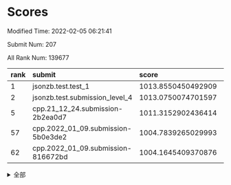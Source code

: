 # Scores

Modified Time: 2022-02-05 06:21:41

Submit Num: 207

All Rank Num: 139677

| rank |               submit               |       score        |       sigma        | pk_num |
| :--- | :--------------------------------- | :----------------- | :----------------- | :----- |
| 1    | jsonzb.test.test_1                 | 1013.8550450492909 | 0.8223610275265597 | 2703   |
| 2    | jsonzb.test.submission_level_4     | 1013.0750074701597 | 0.7940005634664996 | 2699   |
| 5    | cpp.21_12_24.submission-2b2ea0d7   | 1011.3152902436414 | 0.7592321878492434 | 2696   |
| 57   | cpp.2022_01_09.submission-5b0e3de2 | 1004.7839265029993 | 0.7168728200864549 | 2698   |
| 62   | cpp.2022_01_09.submission-816672bd | 1004.1645409370876 | 0.7108753621928835 | 2701   |


<details>
<summary>全部</summary>

| rank |                 submit                 |       score        |       sigma        | pk_num |
| :--- | :------------------------------------- | :----------------- | :----------------- | :----- |
| 1    | jsonzb.test.test_1                     | 1013.8550450492909 | 0.8223610275265597 | 2703   |
| 2    | jsonzb.test.submission_level_4         | 1013.0750074701597 | 0.7940005634664996 | 2699   |
| 3    | gobigger.level_3.submission_level_3_2  | 1011.9378520899752 | 0.7938605451529306 | 2698   |
| 4    | gobigger.level_3.submission_level_3_45 | 1011.841770077275  | 0.7725627247862218 | 2703   |
| 5    | cpp.21_12_24.submission-2b2ea0d7       | 1011.3152902436414 | 0.7592321878492434 | 2696   |
| 6    | gobigger.level_3.submission_level_3_24 | 1011.0697917644052 | 0.7639408055985641 | 2699   |
| 7    | gobigger.level_3.submission_level_3_0  | 1010.9943254194204 | 0.7819289920462563 | 2700   |
| 8    | gobigger.level_3.submission_level_3_1  | 1010.9350680763399 | 0.7911814979584023 | 2700   |
| 9    | gobigger.level_3.submission_level_3_4  | 1010.7753003366362 | 0.7704742618670246 | 2697   |
| 10   | gobigger.level_3.submission_level_3_39 | 1010.7601147969367 | 0.7644480322630975 | 2699   |
| 11   | gobigger.level_3.submission_level_3_26 | 1010.6987898163097 | 0.7578406726014985 | 2699   |
| 12   | gobigger.level_3.submission_level_3_16 | 1010.5906948493188 | 0.7755746388897178 | 2703   |
| 13   | gobigger.level_3.submission_level_3_21 | 1010.5516039902524 | 0.7811857606670914 | 2697   |
| 14   | gobigger.level_3.submission_level_3_20 | 1010.5486014078117 | 0.7704674890978157 | 2701   |
| 15   | gobigger.level_3.submission_level_3_25 | 1010.4770102136126 | 0.7566519153936808 | 2702   |
| 16   | gobigger.level_3.submission_level_3_35 | 1010.4246369822691 | 0.7636100633151942 | 2698   |
| 17   | gobigger.level_3.submission_level_3_47 | 1010.3393505736024 | 0.7562275394754804 | 2701   |
| 18   | gobigger.level_3.submission_level_3_11 | 1010.3275065257548 | 0.7629259659661332 | 2697   |
| 19   | gobigger.level_3.submission_level_3_34 | 1010.3146043815289 | 0.7505966226660116 | 2699   |
| 20   | gobigger.level_3.submission_level_3_27 | 1010.2385396582652 | 0.7526213998240698 | 2703   |
| 21   | gobigger.level_3.submission_level_3_41 | 1010.1536003028586 | 0.7524090398850226 | 2701   |
| 22   | gobigger.level_3.submission_level_3_23 | 1010.1510997346163 | 0.7573331561281187 | 2697   |
| 23   | gobigger.level_3.submission_level_3_12 | 1010.0462821582265 | 0.7596083285770737 | 2697   |
| 24   | gobigger.level_3.submission_level_3_43 | 1010.0187103056473 | 0.7583660039142399 | 2702   |
| 25   | gobigger.level_3.submission_level_3_8  | 1009.9697317848512 | 0.7591239356319357 | 2700   |
| 26   | gobigger.level_3.submission_level_3_6  | 1009.9598431032819 | 0.7587348670133578 | 2697   |
| 27   | gobigger.level_3.submission_level_3_46 | 1009.9133170540788 | 0.7731474276544231 | 2703   |
| 28   | gobigger.level_3.submission_level_3_40 | 1009.8665891051097 | 0.7561513673758204 | 2699   |
| 29   | gobigger.level_3.submission_level_3_14 | 1009.8636564455315 | 0.7742035363223432 | 2700   |
| 30   | gobigger.level_3.submission_level_3_9  | 1009.8411405374583 | 0.7631666528635497 | 2696   |
| 31   | gobigger.level_3.submission_level_3_48 | 1009.8020778671389 | 0.7536279327978062 | 2699   |
| 32   | gobigger.level_3.submission_level_3_37 | 1009.7281940745797 | 0.7542225328019444 | 2699   |
| 33   | gobigger.level_3.submission_level_3_13 | 1009.7244878132116 | 0.7378642848239372 | 2694   |
| 34   | gobigger.level_3.submission_level_3_32 | 1009.7240325215757 | 0.7612990288340313 | 2698   |
| 35   | gobigger.level_3.submission_level_3_30 | 1009.6027633048346 | 0.7757729102793356 | 2699   |
| 36   | gobigger.level_3.submission_level_3_31 | 1009.5349260943465 | 0.7576507374728313 | 2694   |
| 37   | gobigger.level_3.submission_level_3_15 | 1009.5210741253289 | 0.7610379741196791 | 2699   |
| 38   | gobigger.level_3.submission_level_3_3  | 1009.4563487202416 | 0.7482845575597261 | 2698   |
| 39   | gobigger.level_3.submission_level_3_5  | 1009.4101276646376 | 0.7453811299083396 | 2703   |
| 40   | gobigger.level_3.submission_level_3_18 | 1009.2643476459734 | 0.7587813336037553 | 2704   |
| 41   | gobigger.level_3.submission_level_3_36 | 1009.2267912216407 | 0.7460636742599838 | 2697   |
| 42   | gobigger.level_3.submission_level_3_49 | 1009.2185599892052 | 0.7461982674211968 | 2701   |
| 43   | gobigger.level_3.submission_level_3_17 | 1009.1769585049952 | 0.7651360151104508 | 2702   |
| 44   | gobigger.level_3.submission_level_3_7  | 1009.1061940129346 | 0.7476044034070958 | 2698   |
| 45   | gobigger.level_3.submission_level_3_42 | 1009.0768756783107 | 0.7471875285276497 | 2699   |
| 46   | gobigger.level_3.submission_level_3_19 | 1008.9885972146393 | 0.7313981636667278 | 2696   |
| 47   | gobigger.level_3.submission_level_3_22 | 1008.9740555269505 | 0.7614324864753146 | 2694   |
| 48   | gobigger.level_3.submission_level_3_10 | 1008.954099510018  | 0.745095728532593  | 2696   |
| 49   | gobigger.level_3.submission_level_3_29 | 1008.8471980728361 | 0.751036770444448  | 2700   |
| 50   | gobigger.level_3.submission_level_3_44 | 1008.7981971884365 | 0.7642895082205831 | 2699   |
| 51   | gobigger.level_3.submission_level_3_38 | 1008.7437228445755 | 0.7377159073508778 | 2699   |
| 52   | gobigger.level_3.submission_level_3_33 | 1007.9545793224027 | 0.7443605961438894 | 2702   |
| 53   | gobigger.level_3.submission_level_3_28 | 1007.8539761927702 | 0.7416860161252614 | 2700   |
| 54   | gobigger.level_1.submission_level_1_15 | 1005.3319643004319 | 0.7166083268921923 | 2701   |
| 55   | gobigger.level_1.submission_level_1_16 | 1005.2281847772267 | 0.7111399062293389 | 2696   |
| 56   | gobigger.level_1.submission_level_1_12 | 1004.785666451026  | 0.7208715265605874 | 2704   |
| 57   | cpp.2022_01_09.submission-5b0e3de2     | 1004.7839265029993 | 0.7168728200864549 | 2698   |
| 58   | gobigger.level_1.submission_level_1_42 | 1004.6551973969222 | 0.7144454729236568 | 2694   |
| 59   | gobigger.level_1.submission_level_1_26 | 1004.5028779652981 | 0.7218446734705689 | 2704   |
| 60   | gobigger.level_1.submission_level_1_34 | 1004.3203152162454 | 0.7068604273890432 | 2698   |
| 61   | gobigger.level_1.submission_level_1_47 | 1004.2428050609442 | 0.7112448501332378 | 2701   |
| 62   | cpp.2022_01_09.submission-816672bd     | 1004.1645409370876 | 0.7108753621928835 | 2701   |
| 63   | gobigger.level_1.submission_level_1_49 | 1004.0318676742259 | 0.7382377061592199 | 2698   |
| 64   | gobigger.level_1.submission_level_1_43 | 1003.8956557134371 | 0.7270783709341367 | 2700   |
| 65   | gobigger.level_1.submission_level_1_13 | 1003.8852967546467 | 0.7246076768079437 | 2702   |
| 66   | gobigger.level_1.submission_level_1_35 | 1003.7847500663999 | 0.7193767853038933 | 2702   |
| 67   | gobigger.level_1.submission_level_1_21 | 1003.7289194630597 | 0.7095648961846582 | 2697   |
| 68   | gobigger.level_1.submission_level_1_32 | 1003.7043031941437 | 0.7200904591531394 | 2698   |
| 69   | gobigger.level_1.submission_level_1_41 | 1003.6687427354001 | 0.7174075390902818 | 2703   |
| 70   | gobigger.level_1.submission_level_1_5  | 1003.6658697404631 | 0.7189324366032425 | 2700   |
| 71   | gobigger.level_1.submission_level_1_36 | 1003.6637301198112 | 0.7168448058440016 | 2699   |
| 72   | gobigger.level_1.submission_level_1_46 | 1003.6274594913392 | 0.7241768138310869 | 2694   |
| 73   | gobigger.level_1.submission_level_1_1  | 1003.593665138394  | 0.7230001532808719 | 2697   |
| 74   | gobigger.level_1.submission_level_1_11 | 1003.5027537955069 | 0.714012887852764  | 2698   |
| 75   | gobigger.level_1.submission_level_1_18 | 1003.4915467388281 | 0.7169942770412483 | 2700   |
| 76   | gobigger.level_1.submission_level_1_24 | 1003.4802727887134 | 0.7230220733441173 | 2696   |
| 77   | gobigger.level_1.submission_level_1_9  | 1003.4116505190966 | 0.7058230861409966 | 2704   |
| 78   | gobigger.level_1.submission_level_1_10 | 1003.3895115315771 | 0.7076953872349118 | 2700   |
| 79   | gobigger.level_1.submission_level_1_39 | 1003.341473415987  | 0.7100023192082341 | 2695   |
| 80   | gobigger.level_1.submission_level_1_44 | 1003.3097006526325 | 0.7146466150540817 | 2695   |
| 81   | gobigger.level_1.submission_level_1_40 | 1003.2846511227341 | 0.7289150827822656 | 2700   |
| 82   | gobigger.level_1.submission_level_1_7  | 1003.1737945662646 | 0.7078697815186508 | 2698   |
| 83   | gobigger.level_1.submission_level_1_17 | 1003.134068669491  | 0.7066271578906027 | 2695   |
| 84   | gobigger.level_1.submission_level_1_28 | 1003.1008048806128 | 0.7132247323371927 | 2695   |
| 85   | gobigger.level_1.submission_level_1_25 | 1003.0270484227763 | 0.7208938849440873 | 2704   |
| 86   | gobigger.level_1.submission_level_1_22 | 1002.9734684946031 | 0.7086702583547879 | 2696   |
| 87   | gobigger.level_1.submission_level_1_27 | 1002.9500250667181 | 0.7196662117701178 | 2698   |
| 88   | gobigger.level_1.submission_level_1_0  | 1002.9477012427798 | 0.7046851654616064 | 2700   |
| 89   | gobigger.level_1.submission_level_1_20 | 1002.8765373751381 | 0.7164655632879295 | 2702   |
| 90   | gobigger.level_1.submission_level_1_48 | 1002.7499000811033 | 0.7016801131639265 | 2699   |
| 91   | gobigger.level_1.submission_level_1_4  | 1002.67384305596   | 0.7167378538013783 | 2699   |
| 92   | gobigger.level_1.submission_level_1_23 | 1002.6738318849928 | 0.7057851827694929 | 2702   |
| 93   | gobigger.level_1.submission_level_1_8  | 1002.5980328120467 | 0.7163649292949333 | 2698   |
| 94   | gobigger.level_1.submission_level_1_30 | 1002.5979704171139 | 0.7148248887568965 | 2691   |
| 95   | gobigger.level_1.submission_level_1_37 | 1002.5933674924132 | 0.7191611456298297 | 2700   |
| 96   | gobigger.level_1.submission_level_1_45 | 1002.5922445829772 | 0.7137527644891567 | 2698   |
| 97   | gobigger.level_1.submission_level_1_33 | 1002.4920662254128 | 0.7173230559889774 | 2700   |
| 98   | gobigger.level_1.submission_level_1_6  | 1002.4553147039362 | 0.7194829146064691 | 2697   |
| 99   | gobigger.level_1.submission_level_1_19 | 1002.1911035382601 | 0.7132296325069108 | 2701   |
| 100  | gobigger.level_1.submission_level_1_31 | 1002.1720808037176 | 0.7065442227165738 | 2701   |
| 101  | gobigger.level_1.submission_level_1_2  | 1002.1402787675355 | 0.7110851250820671 | 2700   |
| 102  | gobigger.level_1.submission_level_1_14 | 1002.0921745499267 | 0.7151921438506862 | 2698   |
| 103  | gobigger.level_1.submission_level_1_3  | 1001.9710226478531 | 0.7025973592472344 | 2697   |
| 104  | gobigger.level_1.submission_level_1_29 | 1001.9283388438004 | 0.7227155203153907 | 2703   |
| 105  | gobigger.level_1.submission_level_1_38 | 1001.5368948149778 | 0.7300943528822155 | 2702   |
| 106  | gobigger.random.submission_random_23   | 997.5728491916393  | 0.7071937272543183 | 2697   |
| 107  | gobigger.random.submission_random_43   | 997.1927948154729  | 0.7038334981108861 | 2703   |
| 108  | gobigger.random.submission_random_47   | 996.9417840590459  | 0.7123150276724809 | 2694   |
| 109  | gobigger.random.submission_random_9    | 996.8709370798363  | 0.7042255931889825 | 2700   |
| 110  | gobigger.random.submission_random_1    | 996.7531049890309  | 0.7193444716659712 | 2699   |
| 111  | gobigger.random.submission_random_15   | 996.6358999069059  | 0.7151726623229554 | 2700   |
| 112  | gobigger.random.submission_random_19   | 996.5962623578613  | 0.7085445004193407 | 2695   |
| 113  | gobigger.random.submission_random_30   | 996.5959596015196  | 0.7010193812845206 | 2700   |
| 114  | gobigger.random.submission_random_31   | 996.5455725678069  | 0.700198904397572  | 2696   |
| 115  | gobigger.random.submission_random_21   | 996.5406591755966  | 0.7040427560810592 | 2702   |
| 116  | gobigger.random.submission_random_38   | 996.5259238057979  | 0.7142886910015198 | 2701   |
| 117  | gobigger.random.submission_random_5    | 996.5190335623253  | 0.702004479311134  | 2699   |
| 118  | gobigger.random.submission_random_14   | 996.324143999965   | 0.712982057592645  | 2700   |
| 119  | gobigger.random.submission_random_7    | 996.2520950310128  | 0.7197229693754588 | 2696   |
| 120  | gobigger.random.submission_random_37   | 996.2078821233565  | 0.71274353466479   | 2703   |
| 121  | gobigger.random.submission_random_32   | 996.1619700575027  | 0.7065140125658219 | 2698   |
| 122  | gobigger.random.submission_random_48   | 996.0919124015619  | 0.7055012403791693 | 2698   |
| 123  | gobigger.random.submission_random_11   | 996.0600808682034  | 0.7274795825643164 | 2699   |
| 124  | gobigger.random.submission_random_35   | 996.0152218483263  | 0.7121055455845993 | 2700   |
| 125  | gobigger.random.submission_random_44   | 996.0062558629614  | 0.7082288416639277 | 2701   |
| 126  | gobigger.random.submission_random_27   | 995.963523966356   | 0.7185458016646373 | 2697   |
| 127  | gobigger.random.submission_random_10   | 995.9543128693119  | 0.7138821430214992 | 2694   |
| 128  | gobigger.random.submission_random_29   | 995.94621921401    | 0.7184820209450569 | 2699   |
| 129  | gobigger.random.submission_random_3    | 995.9139527233026  | 0.7084027199930258 | 2700   |
| 130  | gobigger.random.submission_random_16   | 995.9069009782803  | 0.716376486844499  | 2695   |
| 131  | gobigger.random.submission_random_18   | 995.9005515126526  | 0.7194841343084045 | 2699   |
| 132  | gobigger.random.submission_random_36   | 995.8887090274937  | 0.7335880676522177 | 2696   |
| 133  | gobigger.random.submission_random_49   | 995.8844169366525  | 0.7111925473528755 | 2704   |
| 134  | gobigger.random.submission_random_41   | 995.8535179471073  | 0.7034866501312812 | 2703   |
| 135  | gobigger.random.submission_random_20   | 995.7783627401417  | 0.7146784314899907 | 2698   |
| 136  | gobigger.random.submission_random_45   | 995.7631136391349  | 0.7068041962552296 | 2698   |
| 137  | gobigger.random.submission_random_46   | 995.7140386618399  | 0.7097389971666155 | 2698   |
| 138  | gobigger.random.submission_random_12   | 995.7067644771587  | 0.7051498426043704 | 2694   |
| 139  | gobigger.random.submission_random_13   | 995.6867697238235  | 0.7031832509324816 | 2706   |
| 140  | gobigger.random.submission_random_28   | 995.6194300990286  | 0.7062359141472808 | 2698   |
| 141  | gobigger.random.submission_random_40   | 995.5255371249591  | 0.7188035303611496 | 2698   |
| 142  | gobigger.random.submission_random_39   | 995.5124140582406  | 0.7122504396090861 | 2702   |
| 143  | gobigger.random.submission_random_17   | 995.4591054799321  | 0.7050766602419813 | 2699   |
| 144  | gobigger.random.submission_random_24   | 995.4545772830804  | 0.6938259852628323 | 2699   |
| 145  | gobigger.random.submission_random_25   | 995.3701143953868  | 0.7049323395046772 | 2699   |
| 146  | gobigger.random.submission_random_2    | 995.3540267438847  | 0.7127127047010706 | 2693   |
| 147  | gobigger.random.submission_random_26   | 995.3506916886885  | 0.7159410635952869 | 2703   |
| 148  | gobigger.random.submission_random_34   | 995.3488302264823  | 0.7332258993975428 | 2697   |
| 149  | gobigger.random.submission_random_4    | 995.2091531387549  | 0.722556852820925  | 2705   |
| 150  | gobigger.random.submission_random_8    | 995.1327635399465  | 0.7170573811409132 | 2700   |
| 151  | gobigger.random.submission_random_6    | 995.0330296345535  | 0.7195617424080265 | 2697   |
| 152  | gobigger.random.submission_random_33   | 994.9918918977912  | 0.702823662390016  | 2698   |
| 153  | gobigger.random.submission_random_42   | 994.9233067694983  | 0.719634075239247  | 2702   |
| 154  | gobigger.random.submission_random_22   | 994.6485130424937  | 0.7095854227418276 | 2698   |
| 155  | gobigger.random.submission_random_0    | 994.4072601254747  | 0.7161346520706312 | 2700   |
| 156  | gobigger.level_2.submission_level_2_34 | 994.2213996258549  | 0.7269251962517417 | 2702   |
| 157  | gobigger.level_2.submission_level_2_12 | 994.0563410735892  | 0.7285051374628707 | 2702   |
| 158  | gobigger.level_2.submission_level_2_14 | 993.6965656029947  | 0.7388536855531055 | 2700   |
| 159  | gobigger.level_2.submission_level_2_31 | 993.6346839402161  | 0.7308584209856946 | 2698   |
| 160  | gobigger.level_2.submission_level_2_20 | 993.5688231495576  | 0.7404487045520576 | 2696   |
| 161  | gobigger.level_2.submission_level_2_47 | 993.5388905245853  | 0.7310904705242594 | 2698   |
| 162  | gobigger.level_2.submission_level_2_36 | 993.2942815444335  | 0.7350242725935067 | 2702   |
| 163  | gobigger.level_2.submission_level_2_37 | 993.1892469016811  | 0.731371850180569  | 2699   |
| 164  | gobigger.level_2.submission_level_2_42 | 993.1442232625625  | 0.7550736814922487 | 2699   |
| 165  | gobigger.level_2.submission_level_2_15 | 993.0095145736473  | 0.7390285100824244 | 2701   |
| 166  | gobigger.level_2.submission_level_2_33 | 992.9234218643322  | 0.7564651904166831 | 2698   |
| 167  | gobigger.level_2.submission_level_2_23 | 992.9096814968934  | 0.7332429431451981 | 2701   |
| 168  | gobigger.level_2.submission_level_2_9  | 992.871362154513   | 0.7463245842018501 | 2698   |
| 169  | gobigger.level_2.submission_level_2_3  | 992.8297074266183  | 0.7311987049178817 | 2702   |
| 170  | gobigger.level_2.submission_level_2_35 | 992.7551268678258  | 0.7364378777149195 | 2699   |
| 171  | gobigger.level_2.submission_level_2_38 | 992.6701807291226  | 0.7632557758803739 | 2694   |
| 172  | gobigger.level_2.submission_level_2_40 | 992.4987699660007  | 0.7402457644825752 | 2694   |
| 173  | gobigger.level_2.submission_level_2_25 | 992.4494431776609  | 0.7363515181459279 | 2705   |
| 174  | gobigger.level_2.submission_level_2_19 | 992.4336941440049  | 0.7303148463813987 | 2700   |
| 175  | gobigger.level_2.submission_level_2_13 | 992.3949538430545  | 0.7315068173405519 | 2703   |
| 176  | gobigger.level_2.submission_level_2_44 | 992.3459171457093  | 0.7405275648742367 | 2700   |
| 177  | gobigger.level_2.submission_level_2_22 | 992.207296971191   | 0.7489481896557547 | 2702   |
| 178  | gobigger.level_2.submission_level_2_0  | 992.1999709669135  | 0.7492979906818035 | 2694   |
| 179  | gobigger.level_2.submission_level_2_30 | 992.1699971334385  | 0.7427030935021455 | 2699   |
| 180  | gobigger.level_2.submission_level_2_8  | 992.1460129396663  | 0.7547110170204817 | 2698   |
| 181  | gobigger.level_2.submission_level_2_26 | 992.1456151036306  | 0.7499746339510469 | 2703   |
| 182  | gobigger.level_2.submission_level_2_27 | 992.1400241567817  | 0.7439950895313123 | 2695   |
| 183  | gobigger.level_2.submission_level_2_43 | 992.1353184324071  | 0.7349984653064093 | 2698   |
| 184  | gobigger.level_2.submission_level_2_18 | 992.0464069993361  | 0.7402016087609028 | 2703   |
| 185  | gobigger.level_2.submission_level_2_49 | 992.0282818892115  | 0.7504506318207964 | 2700   |
| 186  | gobigger.level_2.submission_level_2_1  | 991.8574494560756  | 0.7359853248491536 | 2699   |
| 187  | gobigger.level_2.submission_level_2_2  | 991.8418752853513  | 0.743474636434784  | 2695   |
| 188  | gobigger.level_2.submission_level_2_17 | 991.805474326001   | 0.7474309503982414 | 2697   |
| 189  | gobigger.level_2.submission_level_2_7  | 991.8031190846556  | 0.7532815348185176 | 2693   |
| 190  | gobigger.level_2.submission_level_2_32 | 991.7610320983458  | 0.748655027624672  | 2696   |
| 191  | gobigger.level_2.submission_level_2_4  | 991.7043720645239  | 0.7619508259686875 | 2701   |
| 192  | gobigger.level_2.submission_level_2_46 | 991.5692663662214  | 0.7389671293190755 | 2698   |
| 193  | gobigger.level_2.submission_level_2_48 | 991.497353262633   | 0.7646358784922849 | 2695   |
| 194  | gobigger.level_2.submission_level_2_10 | 991.4441282788845  | 0.7456285460283368 | 2700   |
| 195  | gobigger.level_2.submission_level_2_39 | 991.3611928524225  | 0.7275284570190755 | 2699   |
| 196  | gobigger.level_2.submission_level_2_45 | 991.1922188149555  | 0.762090137585801  | 2700   |
| 197  | gobigger.level_2.submission_level_2_21 | 991.1717524514222  | 0.7389535610738895 | 2698   |
| 198  | gobigger.level_2.submission_level_2_11 | 991.1183242975613  | 0.7706556436303846 | 2703   |
| 199  | gobigger.level_2.submission_level_2_29 | 991.0609046622794  | 0.7526854769110292 | 2699   |
| 200  | gobigger.level_2.submission_level_2_16 | 990.9620261718942  | 0.76793742582523   | 2700   |
| 201  | gobigger.level_2.submission_level_2_24 | 990.8704827861685  | 0.763684768066178  | 2704   |
| 202  | gobigger.level_2.submission_level_2_6  | 990.7750361028317  | 0.7459968535131218 | 2700   |
| 203  | gobigger.level_2.submission_level_2_28 | 989.9836925749843  | 0.7605917239338403 | 2700   |
| 204  | gobigger.level_2.submission_level_2_5  | 989.8385223608567  | 0.7623455797701711 | 2694   |
| 205  | gobigger.level_2.submission_level_2_41 | 989.2088692769852  | 0.7992747828396235 | 2701   |
| 206  | gobigger.none.submission_none_0        | 977.228165734198   | 1.4076924326608489 | 2697   |
| 207  | gobigger.none.submission_none_1        | 975.6254798404298  | 1.501838633382039  | 2704   |

</details>